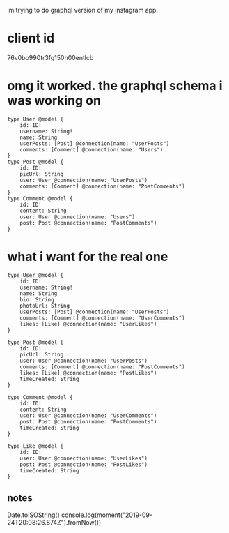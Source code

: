 im trying to do graphql version of my instagram app.

# client id
76v0bo990tr3fg150h00entlcb

# omg it worked. the graphql schema i was working on

```
type User @model {
    id: ID!
    username: String!
    name: String
    userPosts: [Post] @connection(name: "UserPosts")
    comments: [Comment] @connection(name: "Users")
}
type Post @model {
    id: ID!
    picUrl: String
    user: User @connection(name: "UserPosts")
    comments: [Comment] @connection(name: "PostComments")
}
type Comment @model {
    id: ID!
    content: String
    user: User @connection(name: "Users")
    post: Post @connection(name: "PostComments")
}
```

# what i want for the real one
```
type User @model {
    id: ID!
    username: String!
    name: String
    bio: String
    photoUrl: String
    userPosts: [Post] @connection(name: "UserPosts")
    comments: [Comment] @connection(name: "UserComments")
    likes: [Like] @connection(name: "UserLikes")
}

type Post @model {
    id: ID!
    picUrl: String
    user: User @connection(name: "UserPosts")
    comments: [Comment] @connection(name: "PostComments")
    likes: [Like] @connection(name: "PostLikes")
    timeCreated: String
}

type Comment @model {
    id: ID!
    content: String
    user: User @connection(name: "UserComments")
    post: Post @connection(name: "PostComments")
    timeCreated: String
}

type Like @model {
    id: ID!
    user: User @connection(name: "UserLikes")
    post: Post @connection(name: "PostLikes")
    timeCreated: String
}
```

## notes

Date.toISOString()
console.log(moment("2019-09-24T20:08:26.874Z").fromNow())

